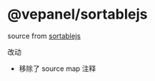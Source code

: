 # @vepanel/sortablejs
source from [sortablejs](https://www.npmjs.com/package/sortablejs)

改动
- 移除了 source map 注释